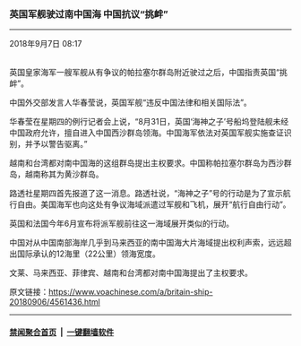 ### 英国军舰驶过南中国海 中国抗议“挑衅”
------------------------

<div class="published">
 <span class="date" title="中国时间">
  <time datetime="2018-09-07T08:17:02+08:00">
   2018年9月7日 08:17
  </time>
 </span>
</div>
<br/>
<div class="wsw">
 <p>
  英国皇家海军一艘军舰从有争议的帕拉塞尔群岛附近驶过之后，中国指责英国“挑衅”。
 </p>
 <p>
  中国外交部发言人华春莹说，英国军舰“违反中国法律和相关国际法”。
 </p>
 <p>
  华春莹在星期四的例行记者会上说，“8月31日，英国‘海神之子’号船坞登陆舰未经中国政府允许，擅自进入中国西沙群岛领海。中国海军依法对英国军舰实施查证识别，并予以警告驱离。”
 </p>
 <p>
  越南和台湾都对南中国海的这组群岛提出主权要求。中国称帕拉塞尔群岛为西沙群岛，越南称其为黄沙群岛。
 </p>
 <p>
  路透社星期四首先报道了这一消息。路透社说，“海神之子”号的行动是为了宣示航行自由。美国海军也向这处有争议海域派遣过军舰和飞机，展开“航行自由行动”。
 </p>
 <p>
  英国和法国今年6月宣布将派军舰前往这一海域展开类似的行动。
 </p>
 <p>
  中国对从中国南部海岸几乎到马来西亚的南中国海大片海域提出权利声索，远远超出国际承认的12海里（22公里）领海宽度。
 </p>
 <p>
  文莱、马来西亚、菲律宾、越南和台湾都对南中国海提出了主权要求。
 </p>
 <p>
 </p>
</div>

原文链接：https://www.voachinese.com/a/britain-ship-20180906/4561436.html


------------------------
#### [禁闻聚合首页](https://github.com/gfw-breaker/banned-news/blob/master/README.md) &nbsp;|&nbsp;  [一键翻墙软件](https://github.com/gfw-breaker/nogfw/blob/master/README.md)